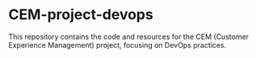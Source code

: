 # CEM-project-devops

This repository contains the code and resources for the CEM (Customer Experience Management) project, focusing on DevOps practices.
